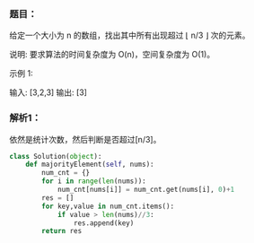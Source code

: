 ### 题目：
给定一个大小为 n 的数组，找出其中所有出现超过 ⌊ n/3 ⌋ 次的元素。

说明: 要求算法的时间复杂度为 O(n)，空间复杂度为 O(1)。

示例 1:

输入: [3,2,3]
输出: [3]

### 解析1：
依然是统计次数，然后判断是否超过[n/3]。

```python
class Solution(object):
    def majorityElement(self, nums):
        num_cnt = {}
        for i in range(len(nums)):
            num_cnt[nums[i]] = num_cnt.get(nums[i], 0)+1
        res = []
        for key,value in num_cnt.items():
            if value > len(nums)//3:
                res.append(key)
        return res
```
